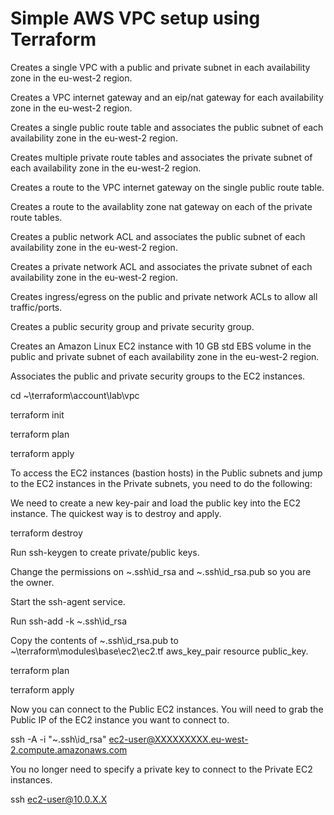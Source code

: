# Simple AWS VPC setup using Terraform

Creates a single VPC with a public and private subnet in each availability zone in the eu-west-2 region.

Creates a VPC internet gateway and an eip/nat gateway for each availability zone in the eu-west-2 region.

Creates a single public route table and associates the public subnet of each availability zone in the eu-west-2 region.

Creates multiple private route tables and associates the private subnet of each availability zone in the eu-west-2 region.

Creates a route to the VPC internet gateway on the single public route table.

Creates a route to the availablity zone nat gateway on each of the private route tables.

Creates a public network ACL and associates the public subnet of each availability zone in the eu-west-2 region.

Creates a private network ACL and associates the private subnet of each availability zone in the eu-west-2 region.

Creates ingress/egress on the public and private network ACLs to allow all traffic/ports.

Creates a public security group and private security group.

Creates an Amazon Linux EC2 instance with 10 GB std EBS volume in the public and private subnet of each availability zone in the eu-west-2 region.

Associates the public and private security groups to the EC2 instances.

cd ~\terraform\account\lab\vpc

terraform init

terraform plan

terraform apply

To access the EC2 instances (bastion hosts) in the Public subnets and jump to the EC2 instances in the Private subnets, you need to do the following:

We need to create a new key-pair and load the public key into the EC2 instance. The quickest way is to destroy and apply.

terraform destroy

Run ssh-keygen to create private/public keys.

Change the permissions on ~\.ssh\id_rsa and ~\.ssh\id_rsa.pub so you are the owner.

Start the ssh-agent service.

Run ssh-add -k ~\.ssh\id_rsa

Copy the contents of ~\.ssh\id_rsa.pub to ~\terraform\modules\base\ec2\ec2.tf aws_key_pair resource public_key.

terraform plan

terraform apply

Now you can connect to the Public EC2 instances. You will need to grab the Public IP of the EC2 instance you want to connect to.

ssh -A -i "~\.ssh\id_rsa" ec2-user@XXXXXXXXX.eu-west-2.compute.amazonaws.com

You no longer need to specify a private key to connect to the Private EC2 instances.

ssh ec2-user@10.0.X.X
